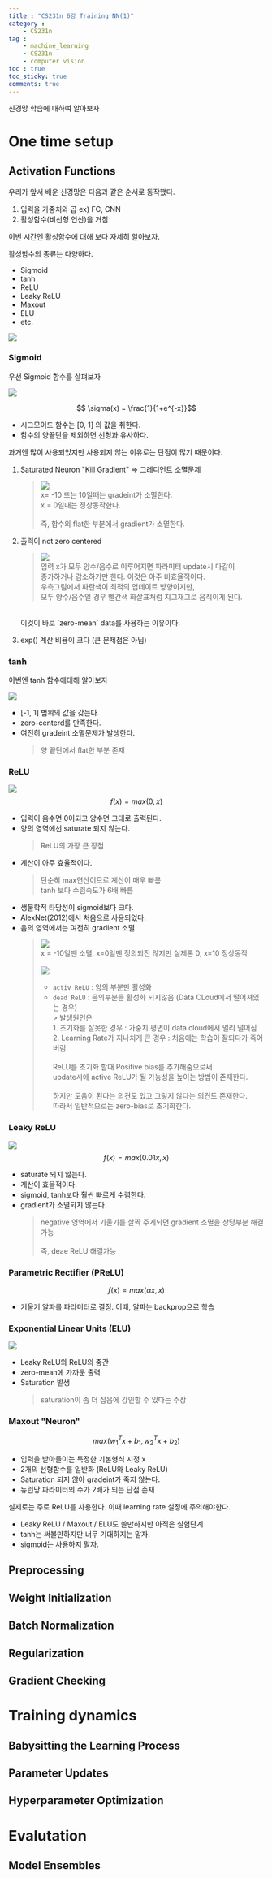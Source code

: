 ```yaml
---
title : "CS231n 6강 Training NN(1)"
category :
    - CS231n
tag :
    - machine_learning
    - CS231n
    - computer vision
toc : true
toc_sticky: true
comments: true
---
```

신경망 학습에 대하여 알아보자

# One time setup
## Activation Functions
우리가 앞서 배운 신경망은 다음과 같은 순서로 동작했다.
1. 입력을 가중치와 곱 ex) FC, CNN
2. 활성함수(비선형 연산)을 거침

이번 시간엔 활성함수에 대해 보다 자세히 알아보자.

활성함수의 종류는 다양하다. 
- Sigmoid
- tanh
- ReLU
- Leaky ReLU
- Maxout
- ELU
- etc.


![](/assets/image/2022-02-14-20-40-58.png)

### Sigmoid 
우선 Sigmoid 함수를 살펴보자

![](/assets/image/2022-02-14-20-41-36.png)

$$ \sigma(x) = \frac{1}{1+e^{-x}}$$

- 시그모이드 함수는 [0, 1] 의 값을 취한다.
- 함수의 양끝단을 제외하면 선형과 유사하다.
  
과거엔 많이 사용되었지만 사용되지 않는 이유로는 단점이 많기 때문이다.
1. Saturated Neuron "Kill Gradient" => 그레디언트 소멸문제
   > ![](/assets/image/2022-02-14-20-48-50.png) <br/>
   x= -10 또는 10일때는 gradeint가 소멸한다. <br/>
   x = 0일때는 정상동작한다.  <br/> <br/>
즉, 함수의 flat한 부분에서 gradient가 소멸한다.

2. 출력이 not zero centered 
   > ![](/assets/image/2022-02-14-20-51-19.png) <br/>
   입력 x가 모두 양수/음수로 이루어지면 파라미터 update시 다같이 <br/>
   증가하거나 감소하기만 한다. 이것은 아주 비효율적이다. <br/>
   우측그림에서 파란색이 최적의 업데이트 방향이지만, <br/>
   모두 양수/음수일 경우 빨간색 화살표처럼 지그재그로 움직이게 된다. <br/>
   <br/>
   이것이 바로 `zero-mean` data를 사용하는 이유이다.
3. exp() 계산 비용이 크다 (큰 문제점은 아님)


### tanh
이번엔 tanh 함수에대해 알아보자  <br/>

![](/assets/image/2022-02-14-20-56-05.png)

- [-1, 1] 범위의 값을 갖는다.
- zero-centerd를 만족한다. 
- 여전히 gradeint 소멸문제가 발생한다. 
   > 양 끝단에서 flat한 부분 존재 

### ReLU
![](/assets/image/2022-02-14-21-10-03.png)
$$ f(x) = max(0, x) $$

- 입력이 음수면 0이되고 양수면 그대로 출력된다. 
- 양의 영역에선 saturate 되지 않는다.
  > ReLU의 가장 큰 장점
- 계산이 아주 효율적이다.
  > 단순히 max연산이므로 계산이 매우 빠름 <br/>
  > tanh 보다 수렴속도가 6배 빠름 <br/>
- 생물학적 타당성이 sigmoid보다 크다.
- AlexNet(2012)에서 처음으로 사용되었다. 
- 음의 영역에서는 여전히 gradient 소멸
  > ![](/assets/image/2022-02-14-21-13-34.png) <br/>
  > x = -10일땐 소멸, x=0일땐 정의되진 않지만 실제론 0, x=10 정상동작<br/><br/>
  > ![](/assets/image/2022-02-14-21-14-45.png) <br/>
  > - `activ ReLU` : 양의 부분만 활성화 <br/>
  > - `dead ReLU` : 음의부분을 활성화 되지않음 (Data CLoud에서 떨어져있는 경우)<br/>
      > 발생원인은 <br/>
      1. 초기화를 잘못한 경우 : 가중치 평면이 data cloud에서 멀리 떨어짐 <br/>
      2. Learning Rate가 지나치게 큰 경우 : 처음에는 학습이 잘되다가 죽어버림<br/><br/>
   ReLU를 초기화 할때 Positive bias를 추가해줌으로써 <br/>
   update시에 active ReLU가 될 가능성을 높이는 방법이 존재한다. <br/><br/>
   하지만 도움이 된다는 의견도 있고 그렇지 않다는 의견도 존재한다.<br/>
   따라서 일반적으로는 zero-bias로 초기화한다. 

### Leaky ReLU
![](/assets/image/2022-02-14-21-22-19.png)
$$ f(x) = max(0.01x, x) $$

- saturate 되지 않는다.
- 계산이 효율적이다.
- sigmoid, tanh보다 훨씬 빠르게 수렴한다.
- gradient가 소멸되지 않는다.
  > negative 영역에서 기울기를 살짝 주게되면 gradient 소멸을 상당부분 해결가능 <br/><br/>
  즉, deae ReLU 해결가능 

### Parametric Rectifier (PReLU)
$$ f(x) = max(\alpha x , x) $$

- 기울기 알파를 파라미터로 결정. 이때, 알파는 backprop으로 학습

### Exponential Linear Units (ELU)
![](/assets/image/2022-02-14-21-25-40.png)

- Leaky ReLU와 ReLU의 중간
- zero-mean에 가까운 출력
- Saturation 발생
  > saturation이 좀 더 잡음에 강인할 수 있다는 주장

### Maxout "Neuron"

$$ max(w_1^Tx + b_1, w_2^Tx+b_2)$$

- 입력을 받아들이는 특정한 기본형식 지정 x 
- 2개의 선형함수를 일반화 (ReLU와 Leaky ReLU)
- Saturation 되지 않아 gradeint가 죽지 않는다.
- 뉴런당 파라미터의 수가 2배가 되는 단점 존재


실제로는 주로 ReLU를 사용한다. 이때 learning rate 설정에 주의해야한다.
- Leaky ReLU / Maxout / ELU도 쓸만하지만 아직은 실험단계
- tanh는 써볼만하지만 너무 기대하지는 말자. 
- sigmoid는 사용하지 말자.

## Preprocessing


## Weight Initialization
## Batch Normalization
## Regularization
## Gradient Checking

# Training dynamics
## Babysitting the Learning Process
## Parameter Updates
## Hyperparameter Optimization

# Evalutation
## Model Ensembles